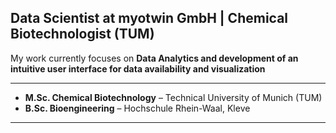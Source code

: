 ## Data Scientist at myotwin GmbH | Chemical Biotechnologist (TUM)  

My work currently focuses on **Data Analytics and development of an intuitive user interface for data availability and visualization**

---
- **M.Sc. Chemical Biotechnology** – Technical University of Munich (TUM)  
- **B.Sc. Bioengineering** – Hochschule Rhein-Waal, Kleve  
---
